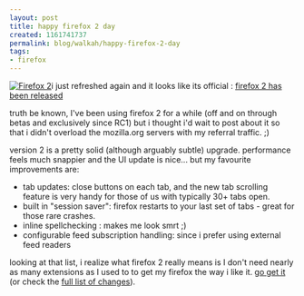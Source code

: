 ```yaml
--- 
layout: post
title: happy firefox 2 day
created: 1161741737
permalink: blog/walkah/happy-firefox-2-day
tags: 
- firefox
---
```

<p><a href="http://www.spreadfirefox.com/?q=affiliates&id=7295&t=213"><img border="0" alt="Firefox 2" title="Firefox 2" src="http://sfx-images.mozilla.org/affiliates/Buttons/firefox2/firefox-spread-btn-2.png" class="right" /></a>i just refreshed again and it looks like its official : <a href="http://www.mozilla.com/en-US/firefox/" title="firefox: take back the web">firefox 2 has been released</a></p>
<p>truth be known, I've been using firefox 2 for a while (off and on through betas and exclusively since RC1) but i thought i'd wait to post about it so  that i didn't overload the mozilla.org servers with my referral traffic. ;)</p>
<p>version 2 is a pretty solid (although arguably subtle) upgrade. performance feels much snappier and the UI update is nice... but my favourite improvements are:</p>
<ul>
<li>tab updates: close buttons on each tab, and the new tab scrolling feature is very handy for those of us with typically 30+ tabs open.</li>
<li>built in "session saver": firefox restarts to your last set of tabs - great for those rare crashes.</li>
<li>inline spellchecking : makes me look smrt ;)</li>
<li>configurable feed subscription handling: since i prefer using external feed readers</li>
</ul>
<p>looking at that list, i realize what firefox 2 really means is I don't need nearly as many extensions as I used to to get my firefox the way i like it. <a href="http://getfirefox.com/" title="firefox 2">go get it</a> (or check the <a href="http://www.mozilla.com/en-US/firefox/2.0/releasenotes/" title="firefox 2 release notes">full list of changes</a>).</p>
